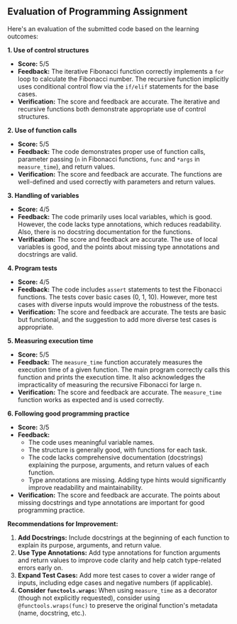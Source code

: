 ## Evaluation of Programming Assignment

Here's an evaluation of the submitted code based on the learning outcomes:

**1. Use of control structures**

*   **Score:** 5/5
*   **Feedback:** The iterative Fibonacci function correctly implements a `for` loop to calculate the Fibonacci number. The recursive function implicitly uses conditional control flow via the `if/elif` statements for the base cases.
*   **Verification:** The score and feedback are accurate. The iterative and recursive functions both demonstrate appropriate use of control structures.

**2. Use of function calls**

*   **Score:** 5/5
*   **Feedback:** The code demonstrates proper use of function calls, parameter passing (`n` in Fibonacci functions, `func` and `*args` in `measure_time`), and return values.
*   **Verification:** The score and feedback are accurate. The functions are well-defined and used correctly with parameters and return values.

**3. Handling of variables**

*   **Score:** 4/5
*   **Feedback:** The code primarily uses local variables, which is good. However, the code lacks type annotations, which reduces readability. Also, there is no docstring documentation for the functions.
*   **Verification:** The score and feedback are accurate. The use of local variables is good, and the points about missing type annotations and docstrings are valid.

**4. Program tests**

*   **Score:** 4/5
*   **Feedback:** The code includes `assert` statements to test the Fibonacci functions. The tests cover basic cases (0, 1, 10). However, more test cases with diverse inputs would improve the robustness of the tests.
*   **Verification:** The score and feedback are accurate. The tests are basic but functional, and the suggestion to add more diverse test cases is appropriate.

**5. Measuring execution time**

*   **Score:** 5/5
*   **Feedback:** The `measure_time` function accurately measures the execution time of a given function. The main program correctly calls this function and prints the execution time. It also acknowledges the impracticality of measuring the recursive Fibonacci for large n.
*   **Verification:** The score and feedback are accurate. The `measure_time` function works as expected and is used correctly.

**6. Following good programming practice**

*   **Score:** 3/5
*   **Feedback:**
    *   The code uses meaningful variable names.
    *   The structure is generally good, with functions for each task.
    *   The code lacks comprehensive documentation (docstrings) explaining the purpose, arguments, and return values of each function.
    *   Type annotations are missing. Adding type hints would significantly improve readability and maintainability.
*   **Verification:** The score and feedback are accurate. The points about missing docstrings and type annotations are important for good programming practice.

**Recommendations for Improvement:**

1.  **Add Docstrings:** Include docstrings at the beginning of each function to explain its purpose, arguments, and return value.
2.  **Use Type Annotations:** Add type annotations for function arguments and return values to improve code clarity and help catch type-related errors early on.
3.  **Expand Test Cases:** Add more test cases to cover a wider range of inputs, including edge cases and negative numbers (if applicable).
4.  **Consider `functools.wraps`:** When using `measure_time` as a decorator (though not explicitly requested), consider using `@functools.wraps(func)` to preserve the original function's metadata (name, docstring, etc.).